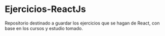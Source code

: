 # Ejercicios-ReactJs
Repositorio destinado a guardar los ejercicios que se hagan de React, con base en los cursos y estudio tomado.
